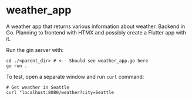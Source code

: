 # weather_app
A weather app that returns various information about weather. Backend in Go. Planning to frontend with HTMX and possibly create a Flutter app with it.

Run the gin server with:

```
cd ./<parent_dir> # <-- Should see weather_app.go here
go run .
```

To test, open a separate window and run `curl` command:

```
# Get weather in Seattle
curl "localhost:8080/weather?city=Seattle
```